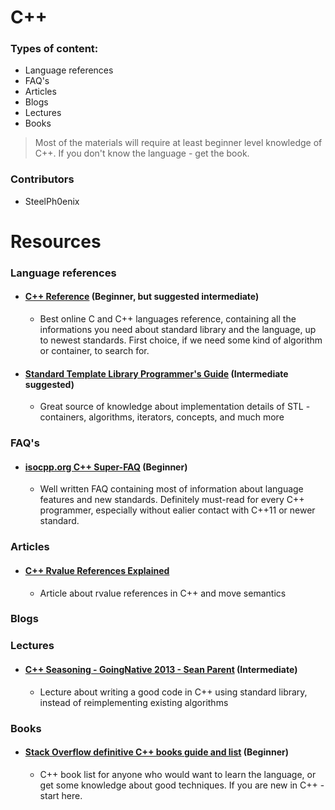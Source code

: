 # C++

### Types of content:
- Language references
- FAQ's
- Articles
- Blogs
- Lectures
- Books

> Most of the materials will require at least beginner level knowledge of C++. If you don't know the language - get the book.

### Contributors
- SteelPh0enix

# Resources

### Language references

- #### [C++ Reference](http://en.cppreference.com/w/) (Beginner, but suggested intermediate)
    - Best online C and C++ languages reference, containing all the informations you need about standard library and the language, up to newest standards. First choice, if we need some kind of algorithm or container, to search for.

- #### [Standard Template Library Programmer's Guide](http://www.sgi.com/tech/stl/) (Intermediate suggested)
    - Great source of knowledge about implementation details of STL - containers, algorithms, iterators, concepts, and much more

### FAQ's

- #### [isocpp.org C++ Super-FAQ](https://isocpp.org/faq) (Beginner)
    - Well written FAQ containing most of information about language features and new standards. Definitely must-read for every C++ programmer, especially without ealier contact with C++11 or newer standard.

### Articles
- #### [C++ Rvalue References Explained](http://thbecker.net/articles/rvalue_references/section_01.html)
    - Article about rvalue references in C++ and move semantics

### Blogs

### Lectures

- #### [C++ Seasoning - GoingNative 2013 - Sean Parent](https://channel9.msdn.com/Events/GoingNative/2013/Cpp-Seasoning) (Intermediate)
    - Lecture about writing a good code in C++ using standard library, instead of reimplementing existing algorithms

### Books

- #### [Stack Overflow definitive C++ books guide and list](https://stackoverflow.com/questions/388242/the-definitive-c-book-guide-and-list) (Beginner)
    - C++ book list for anyone who would want to learn the language, or get some knowledge about good techniques. If you are new in C++ - start here.
